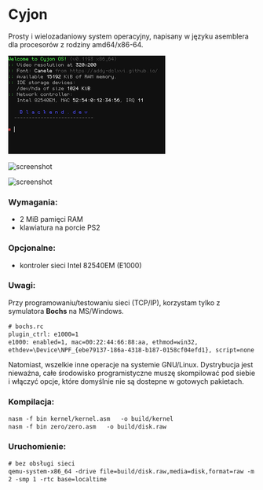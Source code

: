 # Cyjon

Prosty i wielozadaniowy system operacyjny, napisany w języku asemblera dla procesorów z rodziny amd64/x86-64.

![screenshot](https://raw.githubusercontent.com/blackend/cyjon/master/cyjon.png)

![screenshot](https://raw.githubusercontent.com/blackend/cyjon/master/ping.png)

![screenshot](https://raw.githubusercontent.com/blackend/cyjon/master/http.png)

### Wymagania:

  - 2 MiB pamięci RAM
  - klawiatura na porcie PS2

### Opcjonalne:

  - kontroler sieci Intel 82540EM (E1000)

### Uwagi:
Przy programowaniu/testowaniu sieci (TCP/IP), korzystam tylko z symulatora **Bochs** na MS/Windows.

	# bochs.rc
	plugin_ctrl: e1000=1
	e1000: enabled=1, mac=00:22:44:66:88:aa, ethmod=win32, ethdev=\Device\NPF_{ebe79137-186a-4318-b187-0158cf04efd1}, script=none

Natomiast, wszelkie inne operacje na systemie GNU/Linux. Dystrybucja jest nieważna, całe środowisko programistyczne muszę skompilować pod siebie i włączyć opcje, które domyślnie nie są dostepne w gotowych pakietach.

### Kompilacja:

	nasm -f bin kernel/kernel.asm	-o build/kernel
	nasm -f bin zero/zero.asm	-o build/disk.raw

### Uruchomienie:

	# bez obsługi sieci
	qemu-system-x86_64 -drive file=build/disk.raw,media=disk,format=raw -m 2 -smp 1 -rtc base=localtime
